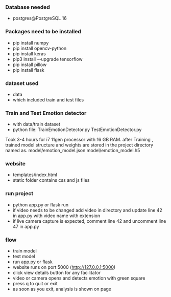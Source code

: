### Database needed
- postgres@PostgreSQL 16

### Packages need to be installed
- pip install numpy
- pip install opencv-python
- pip install keras
- pip3 install --upgrade tensorflow
- pip install pillow
- pip install flask

### dataset used
- data 
- which included train and test files

### Train and Test Emotion detector
- with data/train dataset
- python file: TrainEmotionDetector.py TestEmotionDetector.py

Took 3-4 hours for i7 11gen processor with 16 GB RAM.
after Training , trained model structure and weights are stored in the project directory named as.
model/emotion_model.json
model/emotion_model.h5

### website
- templates/index.html
- static folder contains css and js files 

### run project
- python app.py or flask run
- if video needs to be changed add video in directory and update line 42 in app.py with video name with extension
- if live camera capture is expected, comment line 42 and uncomment line 47 in app.py


### flow
- train model
- test model
- run app.py or flask
- website runs on port 5000 (http://127.0.0.1:5000)
- click view details button for any facilitator 
- video or camera opens and detects emotion with green square
- press q to quit or exit
- as soon as you exit, analysis is shown on page
